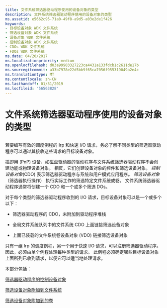 ```yaml
---
title: 文件系统筛选器驱动程序使用的设备对象的类型
description: 文件系统筛选器驱动程序使用的设备对象的类型
ms.assetid: e5662c95-71a0-49f8-a9d5-a03e2de1f426
keywords:
- 目标设备对象 WDK 文件系统
- 筛选设备对象 WDK 文件系统
- 设备对象 WDK 文件系统
- 控制设备对象 WDK 文件系统
- CDOs WDK 文件系统
- FDOs WDK 文件系统
ms.date: 04/20/2017
ms.localizationpriority: medium
ms.openlocfilehash: d03a99903327223ca4431a133fdcb1c2611de17b
ms.sourcegitcommit: a33b7978e22d5bb9f65ca7056f955319049a2e4c
ms.translationtype: MT
ms.contentlocale: zh-CN
ms.lasthandoff: 01/31/2019
ms.locfileid: "56563828"
---
```

# <a name="types-of-device-objects-used-by-file-system-filter-drivers"></a>文件系统筛选器驱动程序使用的设备对象的类型


## <span id="ddk_types_of_file_system_filter_driver_device_objects_if"></span><span id="DDK_TYPES_OF_FILE_SYSTEM_FILTER_DRIVER_DEVICE_OBJECTS_IF"></span>


若要编写有效的调度例程的 Irp 和快速 I/O 请求，务必了解不同类型的筛选器驱动程序可以通过其接收这些请求的目标设备对象。

插即用 (PnP) 设备，如磁盘驱动器的驱动程序与文件系统筛选器驱动程序不会创建功能或物理设备对象。 相反，它们创建设备对象的控件和筛选设备对象。 *控制设备对象*(CDO) 表示筛选器驱动程序与系统和用户模式应用程序。 *筛选设备对象*（筛选器执行操作） 执行实际工作的筛选特定文件系统或卷。 文件系统筛选器驱动程序通常将创建一个 CDO 和一个或多个筛选 DOs。

对于每个类型的筛选器驱动程序收到的 I/O 请求，目标设备对象可以是一个或多个以下：

-   筛选器驱动程序的 CDO，未附加到驱动程序堆栈

-   全局文件系统队列中的文件系统 CDO 上面链接筛选设备对象

-   上面已装载的文件系统卷设备对象 (VDO) 链接筛选设备对象

只有一组 Irp 的调度例程，另一个用于快速 I/O 请求，可以注册筛选器驱动程序。 因此，必须由单个例程处理每种类型的请求。 此例程必须确定哪些目标设备对象上面所列已收到请求，以便它可以适当地处理请求。

本部分包括：

[筛选器驱动程序的控制设备对象](the-filter-driver-s-control-device-object.md)

[筛选设备对象附加到文件系统](filter-device-object-attached-to-a-file-system.md)

[筛选设备对象附加到的卷](filter-device-object-attached-to-a-volume.md)

 

 




